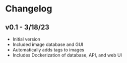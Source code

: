 # Changelog

## v0.1 - 3/18/23
 - Initial version
 - Included image database and GUI
 - Automatically adds tags to images
 - Includes Dockerization of database, API, and web UI